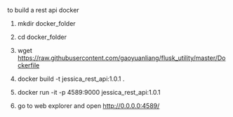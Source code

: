 to build a rest api docker

1. mkdir docker_folder

2. cd docker_folder

3. wget https://raw.githubusercontent.com/gaoyuanliang/flusk_utility/master/Dockerfile

4. docker build -t jessica_rest_api:1.0.1 .

5. docker run -it -p 4589:9000 jessica_rest_api:1.0.1

6. go to web explorer and open http://0.0.0.0:4589/
